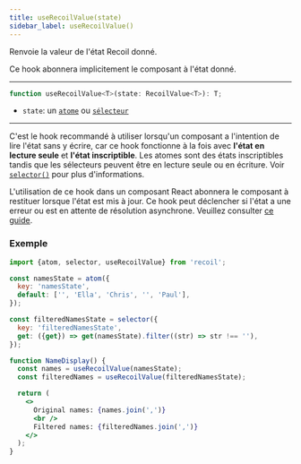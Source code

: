 ```yaml
---
title: useRecoilValue(state)
sidebar_label: useRecoilValue()
---
```


Renvoie la valeur de l'état Recoil donné.

Ce hook abonnera implicitement le composant à l'état donné.

---

```jsx
function useRecoilValue<T>(state: RecoilValue<T>): T;
```

- `state`: un [`atome`](/docs/api-reference/core/atom) ou [`sélecteur`](/docs/api-reference/core/selector)

---

C'est le hook recommandé à utiliser lorsqu'un composant a l'intention de lire l'état sans y écrire, car ce hook fonctionne à la fois avec **l'état en lecture seule** et **l'état inscriptible**. Les atomes sont des états inscriptibles tandis que les sélecteurs peuvent être en lecture seule ou en écriture. Voir [`selector()`](/docs/api-reference/core/selector) pour plus d'informations.

L'utilisation de ce hook dans un composant React abonnera le composant à restituer lorsque l'état est mis à jour. Ce hook peut déclencher si l'état a une erreur ou est en attente de résolution asynchrone. Veuillez consulter [ce guide](/docs/guides/asynchronous-data-queries).

### Exemple

```jsx
import {atom, selector, useRecoilValue} from 'recoil';

const namesState = atom({
  key: 'namesState',
  default: ['', 'Ella', 'Chris', '', 'Paul'],
});

const filteredNamesState = selector({
  key: 'filteredNamesState',
  get: ({get}) => get(namesState).filter((str) => str !== ''),
});

function NameDisplay() {
  const names = useRecoilValue(namesState);
  const filteredNames = useRecoilValue(filteredNamesState);

  return (
    <>
      Original names: {names.join(',')}
      <br />
      Filtered names: {filteredNames.join(',')}
    </>
  );
}
```
